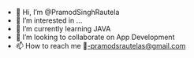 - 👋 Hi, I’m @PramodSinghRautela
- 👀 I’m interested in ...
- 🌱 I’m currently learning JAVA
- 💞️ I’m looking to collaborate on App Development
- 📫 How to reach me 📧-pramodsrautelas@gmail.com

<!---
PramodSinghRautela/PramodSinghRautela is a ✨ special ✨ repository because its `README.md` (this file) appears on your GitHub profile.
You can click the Preview link to take a look at your changes.
--->
